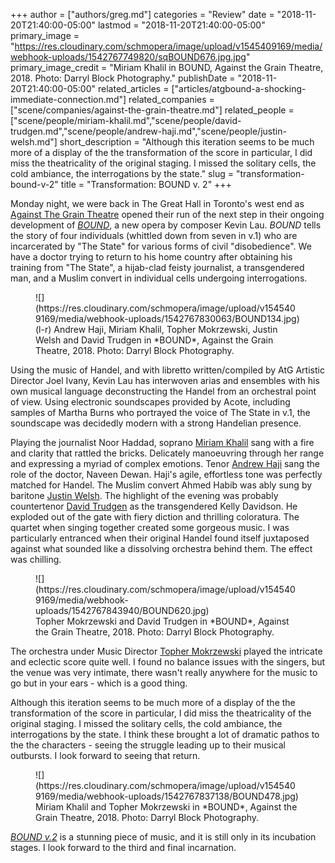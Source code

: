 +++
author = ["authors/greg.md"]
categories = "Review"
date = "2018-11-20T21:40:00-05:00"
lastmod = "2018-11-20T21:40:00-05:00"
primary_image = "https://res.cloudinary.com/schmopera/image/upload/v1545409169/media/webhook-uploads/1542767749820/sqBOUND676.jpg.jpg"
primary_image_credit = "Miriam Khalil in BOUND, Against the Grain Theatre, 2018. Photo: Darryl Block Photography."
publishDate = "2018-11-20T21:40:00-05:00"
related_articles = ["articles/atgbound-a-shocking-immediate-connection.md"]
related_companies = ["scene/companies/against-the-grain-theatre.md"]
related_people = ["scene/people/miriam-khalil.md","scene/people/david-trudgen.md","scene/people/andrew-haji.md","scene/people/justin-welsh.md"]
short_description = "Although this iteration seems to be much more of a display of the the transformation of the score in particular, I did miss the theatricality of the original staging. I missed the solitary cells, the cold ambiance, the interrogations by the state."
slug = "transformation-bound-v-2"
title = "Transformation: BOUND v. 2"
+++

Monday night, we were back in The Great Hall in Toronto's west end as [Against The Grain Theatre](/scene/people/against-the-grain-theatre/) opened their run of the next step in their ongoing development of [*BOUND*](http://againstthegraintheatre.com/bound/), a new opera by composer Kevin Lau. *BOUND* tells the story of four individuals (whittled down from seven in v.1) who are incarcerated by "The State" for various forms of civil "disobedience". We have a doctor trying to return to his home country after obtaining his training from "The State", a hijab-clad feisty journalist, a transgendered man, and a Muslim convert in individual cells undergoing interrogations.

<figure data-type="image">
![](https://res.cloudinary.com/schmopera/image/upload/v1545409169/media/webhook-uploads/1542767830063/BOUND134.jpg)
<figcaption>(l-r) Andrew Haji, Miriam Khalil, Topher Mokrzewski, Justin Welsh and David Trudgen in *BOUND*, Against the Grain Theatre, 2018. Photo: Darryl Block Photography.</figcaption>
</figure>

Using the music of Handel, and with libretto written/compiled by AtG Artistic Director Joel Ivany, Kevin Lau has interwoven arias and ensembles with his own musical language deconstructing the Handel from an orchestral point of view. Using electronic soundscapes provided by Acote, including samples of Martha Burns who portrayed the voice of The State in v.1, the soundscape was decidedly modern with a strong Handelian presence. 

Playing the journalist Noor Haddad, soprano [Miriam Khalil](/scene/people/miriam-khalil/) sang with a fire and clarity that rattled the bricks. Delicately manoeuvring through her range and expressing a myriad of complex emotions. Tenor [Andrew Haji](/scene/people/andrew-haji/) sang the role of the doctor, Naveen Dewan. Haji's agile, effortless tone was perfectly matched for Handel. The Muslim convert Ahmed Habib was ably sung by baritone [Justin Welsh](/scene/people/justin-welsh/). The highlight of the evening was probably countertenor [David Trudgen](/scene/people/david-trudgen/) as the transgendered Kelly Davidson. He exploded out of the gate with fiery diction and thrilling coloratura. The quartet when singing together created some gorgeous music. I was particularly entranced when their original Handel found itself juxtaposed against what sounded like a dissolving orchestra behind them. The effect was chilling.

<figure data-type="image">
![](https://res.cloudinary.com/schmopera/image/upload/v1545409169/media/webhook-uploads/1542767843940/BOUND620.jpg)
<figcaption>Topher Mokrzewski and David Trudgen in *BOUND*, Against the Grain Theatre, 2018. Photo: Darryl Block Photography.</figcaption>
</figure>

The orchestra under Music Director [Topher Mokrzewski](/scene/people/christopher-mokrzewski/) played the intricate and eclectic score quite well. I found no balance issues with the singers, but the venue was very intimate, there wasn't really anywhere for the music to go but in your ears - which is a good thing.

Although this iteration seems to be much more of a display of the the transformation of the score in particular, I did miss the theatricality of the original staging. I missed the solitary cells, the cold ambiance, the interrogations by the state. I think these brought a lot of dramatic pathos to the the characters - seeing the struggle leading up to their musical outbursts. I look forward to seeing that return.

<figure data-type="image">
![](https://res.cloudinary.com/schmopera/image/upload/v1545409169/media/webhook-uploads/1542767837138/BOUND478.jpg)
<figcaption>Miriam Khalil and Topher Mokrzewski in *BOUND*, Against the Grain Theatre, 2018. Photo: Darryl Block Photography.</figcaption>
</figure>

[*BOUND v.2*](http://againstthegraintheatre.com/bound/) is a stunning piece of music, and it is still only in its incubation stages. I look forward to the third and final incarnation.
